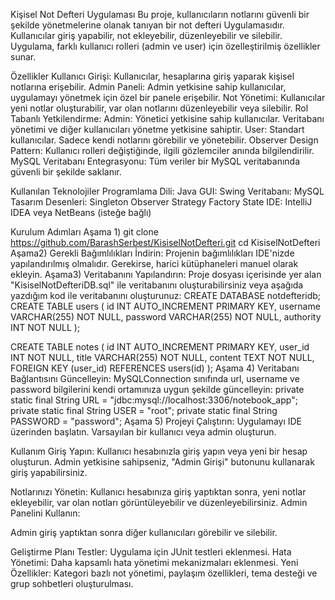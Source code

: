 Kişisel Not Defteri Uygulaması 
Bu proje, kullanıcıların notlarını güvenli bir şekilde yönetmelerine olanak tanıyan bir not defteri Uygulamasıdır. Kullanıcılar giriş yapabilir, 
not ekleyebilir, düzenleyebilir ve silebilir. Uygulama, farklı kullanıcı rolleri (admin ve user) için özelleştirilmiş özellikler sunar.

Özellikler
Kullanıcı Girişi: Kullanıcılar, hesaplarına giriş yaparak kişisel notlarına erişebilir.
Admin Paneli: Admin yetkisine sahip kullanıcılar, uygulamayı yönetmek için özel bir panele erişebilir.
Not Yönetimi: Kullanıcılar yeni notlar oluşturabilir, var olan notlarını düzenleyebilir veya silebilir.
Rol Tabanlı Yetkilendirme:
Admin: Yönetici yetkisine sahip kullanıcılar. Veritabanı yönetimi ve diğer kullanıcıları yönetme yetkisine sahiptir.
User: Standart kullanıcılar. Sadece kendi notlarını görebilir ve yönetebilir.
Observer Design Pattern: Kullanıcı rolleri değiştiğinde, ilgili gözlemciler anında bilgilendirilir.
MySQL Veritabanı Entegrasyonu: Tüm veriler bir MySQL veritabanında güvenli bir şekilde saklanır.

Kullanılan Teknolojiler
Programlama Dili: Java
GUI: Swing
Veritabanı: MySQL
Tasarım Desenleri:
Singleton
Observer
Strategy
Factory
State
IDE: IntelliJ IDEA veya NetBeans (isteğe bağlı)

Kurulum Adımları
Aşama 1)
git clone https://github.com/BarashSerbest/KisiselNotDefteri.git
cd KisiselNotDefteri
Aşama2)
Gerekli Bağımlılıkları İndirin: Projenin bağımlılıkları IDE'nizde yapılandırılmış olmalıdır. Gerekirse, harici kütüphaneleri manuel olarak ekleyin.
Aşama3) 
Veritabanını Yapılandırın:
Proje dosyası içerisinde yer alan "KisiselNotDefteriDB.sql" ile veritabanını oluşturabilirsiniz veya aşağıda yazdığım kod ile veritabanını oluşturunuz: 
CREATE DATABASE notdefteridb;
CREATE TABLE users (
    id INT AUTO_INCREMENT PRIMARY KEY,
    username VARCHAR(255) NOT NULL,
    password VARCHAR(255) NOT NULL,
    authority INT NOT NULL
);

CREATE TABLE notes (
    id INT AUTO_INCREMENT PRIMARY KEY,
    user_id INT NOT NULL,
    title VARCHAR(255) NOT NULL,
    content TEXT NOT NULL,
    FOREIGN KEY (user_id) REFERENCES users(id)
);
Aşama 4) 
Veritabanı Bağlantısını Güncelleyin: MySQLConnection sınıfında url, username ve password bilgilerini kendi ortamınıza uygun şekilde güncelleyin:
private static final String URL = "jdbc:mysql://localhost:3306/notebook_app";
private static final String USER = "root";
private static final String PASSWORD = "password";
Aşama 5)
Projeyi Çalıştırın:
Uygulamayı IDE üzerinden başlatın.
Varsayılan bir kullanıcı veya admin oluşturun.

Kullanım
Giriş Yapın:
Kullanıcı hesabınızla giriş yapın veya yeni bir hesap oluşturun.
Admin yetkisine sahipseniz, "Admin Girişi" butonunu kullanarak giriş yapabilirsiniz.

Notlarınızı Yönetin:
Kullanıcı hesabınıza giriş yaptıktan sonra, yeni notlar ekleyebilir, var olan notları görüntüleyebilir ve düzenleyebilirsiniz.
Admin Panelini Kullanın:

Admin giriş yaptıktan sonra diğer kullanıcıları görebilir ve silebilir.

Geliştirme Planı
Testler: Uygulama için JUnit testleri eklenmesi.
Hata Yönetimi: Daha kapsamlı hata yönetimi mekanizmaları eklenmesi.
Yeni Özellikler: Kategori bazlı not yönetimi, paylaşım özellikleri, tema desteği ve grup sohbetleri oluşturulması.
